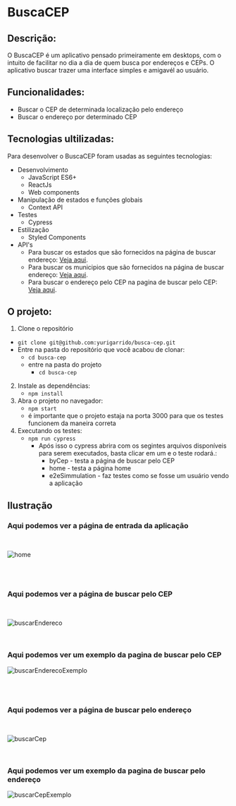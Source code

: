
# BuscaCEP

## Descrição:

  O BuscaCEP é um aplicativo pensado primeiramente em desktops, com o intuito de facilitar no dia a dia de quem busca por endereços e CEPs. O aplicativo buscar trazer uma interface simples e amigavél ao usuário.
  
## Funcionalidades:
   * Buscar o CEP de determinada localização pelo endereço
   * Buscar o endereço por determinado CEP
  
## Tecnologias ultilizadas:
  Para desenvolver o BuscaCEP foram usadas as seguintes tecnologias:
  <br/>
  
  * Desenvolvimento
    * JavaScript ES6+
    * ReactJs
    * Web components
  * Manipulação de estados e funções globais
    * Context API
  * Testes
    * Cypress
  * Estilização
    * Styled Components
  * API's
    * Para buscar os estados que são fornecidos na página de buscar endereço:
     [Veja aqui](https://servicodados.ibge.gov.br/api/v1/localidades/estados).
    * Para buscar os municipios que são fornecidos na página de buscar endereço:
     [Veja aqui](https://servicodados.ibge.gov.br/api/v1/localidades/estados/SP/distritos).
    * Para buscar o endereço pelo CEP na pagina de buscar pelo CEP:
     [Veja aqui](https://viacep.com.br/ws/${sigla}/${nomeCidade}/${log}/json/).
     
 ## O projeto:
 1. Clone o repositório
  * `git clone git@github.com:yurigarrido/busca-cep.git`
  * Entre na pasta do repositório que você acabou de clonar:
    * `cd busca-cep`
    * entre na pasta do projeto
      * `cd busca-cep`

2. Instale as dependências:
    * `npm install`
3. Abra o projeto no navegador:
    * `npm start`
    * é importante que o projeto estaja na porta 3000 para que os testes funcionem da maneira correta
4. Executando os testes:
    * `npm run cypress`
      * Após isso o cypress abrira com os segintes arquivos disponíveis para serem executados, basta clicar em um e o teste rodará.:
         * byCep - testa a página de buscar pelo CEP 
         * home - testa a página home
         * e2eSimmulation - faz testes como se fosse um usuário vendo a aplicação   

## Ilustração
### Aqui podemos ver a página de entrada da aplicação
<br />

![home](https://user-images.githubusercontent.com/81384601/145679276-76fd016b-181b-43ea-8d05-17aba9e5bedf.png)

<br />
<br />

### Aqui podemos ver a página de buscar pelo CEP
<br />

![buscarEndereco](https://user-images.githubusercontent.com/81384601/145679334-3de8ef85-5c55-4632-8251-d048578fb319.png)

<br />

### Aqui podemos ver um exemplo da pagina de buscar pelo CEP

![buscarEnderecoExemplo](https://user-images.githubusercontent.com/81384601/145679382-4b5e032f-f5bb-47a4-a114-42a3ea46f41c.png)

<br />
<br />

### Aqui podemos ver a página de buscar pelo endereço
<br />

![buscarCep](https://user-images.githubusercontent.com/81384601/145679421-ac2fa677-8501-40ed-aadb-3d1783e81df3.png)


<br />

### Aqui podemos ver um exemplo da pagina de buscar pelo endereço

![buscarCepExemplo](https://user-images.githubusercontent.com/81384601/145679430-502c5b79-040e-455b-a3b1-156a54b32782.png)
